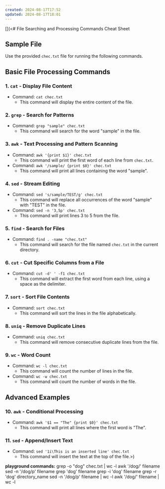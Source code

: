 ```yaml
---
created: 2024-08-17T17:52
updated: 2024-08-17T18:01
---
```


[](<# File Searching and Processing Commands Cheat Sheet

## Sample File
Use the provided `chec.txt` file for running the following commands.

## Basic File Processing Commands

### 1. `cat` - Display File Content
- Command: `cat chec.txt`
  - This command will display the entire content of the file.

### 2. `grep` - Search for Patterns
- Command: `grep "sample" chec.txt`
  - This command will search for the word "sample" in the file.

### 3. `awk` - Text Processing and Pattern Scanning
- Command: `awk '{print $1}' chec.txt`
  - This command will print the first word of each line from `chec.txt`.
- Command: `awk '/sample/ {print $0}' chec.txt`
  - This command will print all lines containing the word "sample".

### 4. `sed` - Stream Editing
- Command: `sed 's/sample/TEST/g' chec.txt`
  - This command will replace all occurrences of the word "sample" with "TEST" in the file.
- Command: `sed -n '3,5p' chec.txt`
  - This command will print lines 3 to 5 from the file.

### 5. `find` - Search for Files
- Command: `find . -name "chec.txt"`
  - This command will search for the file named `chec.txt` in the current directory.

### 6. `cut` - Cut Specific Columns from a File
- Command: `cut -d' ' -f1 chec.txt`
  - This command will extract the first word from each line, using a space as the delimiter.

### 7. `sort` - Sort File Contents
- Command: `sort chec.txt`
  - This command will sort the lines in the file alphabetically.

### 8. `uniq` - Remove Duplicate Lines
- Command: `uniq chec.txt`
  - This command will remove consecutive duplicate lines from the file.

### 9. `wc` - Word Count
- Command: `wc -l chec.txt`
  - This command will count the number of lines in the file.
- Command: `wc -w chec.txt`
  - This command will count the number of words in the file.

## Advanced Examples

### 10. `awk` - Conditional Processing
- Command: `awk '$1 == "The" {print $0}' chec.txt`
  - This command will print all lines where the first word is "The".

### 11. `sed` - Append/Insert Text
- Command: `sed '1i\This is an inserted line' chec.txt`
  - This command will insert the text at the top of the file.>)



**playground commands:**
grep -o "dog" chec.txt | wc -l
awk '/dog/' filename
sed -n '/dog/p' filename
grep 'dog' filename
grep -i 'dog' filename
grep -r 'dog' directory_name
sed -n '/dog/p' filename | wc -l
awk '/dog/' filename | wc -l

